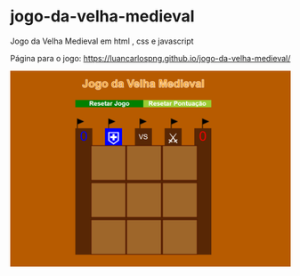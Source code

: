 # jogo-da-velha-medieval
Jogo da Velha Medieval em html , css e javascript

Página para o jogo: https://luancarlospng.github.io/jogo-da-velha-medieval/

![alt text]( https://github.com/ferreiradv/jogo-da-velha-medieval/blob/main/git/img1.png)
